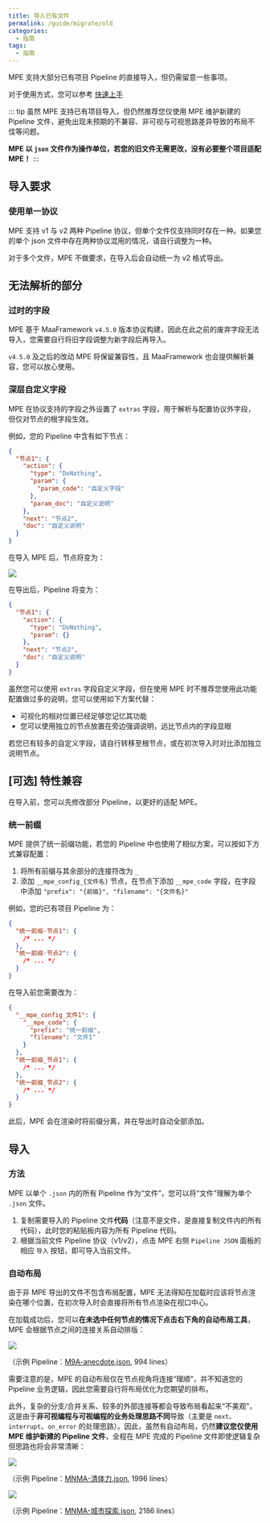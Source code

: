 ```yaml
---
title: 导入已有文件
permalink: /guide/migrate/old
categories:
  - 指南
tags:
  - 指南
---
```


MPE 支持大部分已有项目 Pipeline 的直接导入，但仍需留意一些事项。

对于使用方式，您可以参考 [快速上手](/guide/start/quick-start)

::: tip
虽然 MPE 支持已有项目导入，但仍然推荐您仅使用 MPE 维护新建的 Pipeline 文件，避免出现未预期的不兼容、非可视与可视思路差异导致的布局不佳等问题。

**MPE 以 `json` 文件作为操作单位，若您的旧文件无需更改，没有必要整个项目适配 MPE！**
:::

## 导入要求

### 使用单一协议

MPE 支持 v1 与 v2 两种 Pipeline 协议，但单个文件仅支持同时存在一种。如果您的单个 json 文件中存在两种协议混用的情况，请自行调整为一种。

对于多个文件，MPE 不做要求，在导入后会自动统一为 v2 格式导出。

## 无法解析的部分

### 过时的字段

MPE 基于 MaaFramework `v4.5.0` 版本协议构建，因此在此之前的废弃字段无法导入，您需要自行将旧字段调整为新字段后再导入。

`v4.5.0` 及之后的改动 MPE 将保留兼容性，且 MaaFramework 也会提供解析兼容，您可以放心使用。

### 深层自定义字段

MPE 在协议支持的字段之外设置了 `extras` 字段，用于解析与配置协议外字段，但仅对节点的根字段生效。

例如，您的 Pipeline 中含有如下节点：

```json
{
  "节点1": {
    "action": {
      "type": "DoNothing",
      "param": {
        "param_code": "自定义字段"
      },
      "param_doc": "自定义说明"
    },
    "next": "节点2",
    "doc": "自定义说明"
  }
}
```

在导入 MPE 后，节点将变为：

![](/images/migrate/额外字段.png)

在导出后，Pipeline 将变为：

```json
{
  "节点1": {
    "action": {
      "type": "DoNothing",
      "param": {}
    },
    "next": "节点2",
    "doc": "自定义说明"
  }
}
```

虽然您可以使用 `extras` 字段自定义字段，但在使用 MPE 时不推荐您使用此功能配置做过多的说明，您可以使用如下方案代替：

- 可视化的相对位置已经足够您记忆其功能
- 您可以使用独立的节点放置在旁边强调说明，远比节点内的字段显眼

若您已有较多的自定义字段，请自行转移至根节点，或在初次导入时对比添加独立说明节点。

## [可选] 特性兼容

在导入前，您可以先修改部分 Pipeline，以更好的适配 MPE。

### 统一前缀

MPE 提供了统一前缀功能，若您的 Pipeline 中也使用了相似方案，可以按如下方式兼容配置：

1. 将所有前缀与其余部分的连接符改为 `_`
2. 添加 `__mpe_config_{文件名}` 节点，在节点下添加 `__mpe_code` 字段，在字段中添加 `"prefix": "{前缀}", "filename": "{文件名}"`

例如，您的已有项目 Pipeline 为：

```json
{
  "统一前缀-节点1": {
    /* ... */
  },
  "统一前缀-节点2": {
    /* ... */
  }
}
```

在导入前您需要改为：

```json
{
  "__mpe_config_文件1": {
    "__mpe_code": {
      "prefix": "统一前缀",
      "filename": "文件1"
    }
  },
  "统一前缀_节点1": {
    /* ... */
  },
  "统一前缀_节点2": {
    /* ... */
  }
}
```

此后，MPE 会在渲染时将前缀分离，并在导出时自动全部添加。

## 导入

### 方法

MPE 以单个 `.json` 内的所有 Pipeline 作为“文件”，您可以将“文件”理解为单个 `.json` 文件。

1. 复制需要导入的 Pipeline 文件**代码**（注意不是文件，是直接复制文件内的所有代码），此时您的粘贴板内容为所有 Pipeline 代码。
2. 根据当前文件 Pipeline 协议（v1/v2），点击 MPE 右侧 `Pipeline JSON` 面板的相应 `导入` 按钮，即可导入当前文件。

### 自动布局

由于非 MPE 导出的文件不包含布局配置，MPE 无法得知在加载时应该将节点渲染在哪个位置，在初次导入时会直接将所有节点渲染在视口中心。

在加载成功后，您可以**在未选中任何节点的情况下点击右下角的自动布局工具**，MPE 会根据节点之间的连接关系自动排版：

![](/images/migrate/自动布局.gif)

（示例 Pipeline：[M9A-anecdote.json](https://github.com/MAA1999/M9A/blob/v3.11.8/assets/resource/base/pipeline/anecdote.json), 994 lines）

需要注意的是，MPE 的自动布局仅在节点视角将连接“理顺”，并不知道您的 Pipeline 业务逻辑，因此您需要自行将布局优化为您期望的排布。

此外，复杂的分支/合并关系、较多的外部连接等都会导致布局看起来“不美观”，这是由于**非可视编程与可视编程的业务处理思路不同**导致（主要是 `next`、`interrupt`、`on_error` 的处理思路）。因此，虽然有自动布局，仍然**建议您仅使用 MPE 维护新建的 Pipeline 文件**，全程在 MPE 完成的 Pipeline 文件即使逻辑复杂但思路也将会非常清晰：

![](/images/migrate/布局展示1.png)

（示例 Pipeline：[MNMA-清体力.json](https://github.com/kqcoxn/MaaNewMoonAccompanying/blob/v2.2.3/assets/resource/base/pipeline/%E6%97%A5%E5%B8%B8%E6%B4%BB%E5%8A%A8/%E6%B8%85%E4%BD%93%E5%8A%9B.json), 1996 lines）

![](/images/migrate/布局展示2.png)

（示例 Pipeline：[MNMA-城市探索.json](https://github.com/kqcoxn/MaaNewMoonAccompanying/blob/v2.2.3/assets/resource/base/pipeline/%E6%97%A5%E5%B8%B8%E6%B4%BB%E5%8A%A8/%E5%9F%8E%E5%B8%82%E6%8E%A2%E7%B4%A2.json), 2186 lines）
